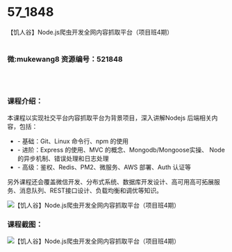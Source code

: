 # 57_1848
【饥人谷】Node.js爬虫开发全网内容抓取平台（项目班4期）
<br/></br>
<h3>微:mukewang8 资源编号：521848</h3>
<br/></br>
<h3>课程介绍：</h3>
<p>本课程以实现社交平台内容抓取平台为背景项目，深入讲解Nodejs 后端相关内容，包括：</p>
<ul>
<li>- 基础：Git、Linux 命令行、npm 的使用</li>
<li>- 进阶：Express 的使用、MVC 的概念、Mongodb/Mongoose实操、 Node 的异步机制、错误处理和日志处理</li>
<li>- 高级：鉴权、Redis、PM2、微服务、AWS 部署、Auth 认证等</li>
</ul>
<p>另外课程还会覆盖微信开发、分布式系统、数据库开发设计、高可用高可拓展服务、消息队列、REST接口设计、负载均衡和调优等知识。</p>
<p><img src="https://www.ko996.com/wp-content/uploads/img/2018/03/2-232.png" alt="【饥人谷】Node.js爬虫开发全网内容抓取平台（项目班4期）"></p>
<div class="info-desc">
<h3>课程截图：</h3>
<p><img src="https://www.ko996.com/wp-content/uploads/img/2018/03/3-247.png" alt="【饥人谷】Node.js爬虫开发全网内容抓取平台（项目班4期）"></p>


			
</div>
